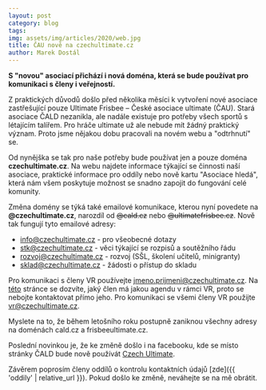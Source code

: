 ```yaml
---
layout: post
category: blog
tags:
img: assets/img/articles/2020/web.jpg
title: ČAU nově na czechultimate.cz
author: Marek Dostál
---
```


**S "novou" asociací přichází i nová doména, která se bude používat pro komunikaci s členy i veřejností.**

Z praktických důvodů došlo před několika měsíci k vytvoření nové asociace zastřešující pouze Ultimate Frisbee – České asociace ultimate (ČAU). Stará asociace ČALD nezanikla, ale nadále existuje pro potřeby všech sportů s létajícím talířem. Pro hráče ultimate už ale nebude mít žádný praktický význam. Proto jsme nějakou dobu pracovali na novém webu a "odtrhnutí" se.

Od nynějška se tak pro naše potřeby bude používat jen a pouze doména **czechultimate.cz**. Na webu najdete informace týkající se činnosti naší asociace, praktické informace pro oddíly nebo nově kartu "Asociace hledá", která nám všem poskytuje možnost se snadno zapojit do fungování celé komunity.

Změna domény se týká také emailové komunikace, kterou nyní povedete na **@czechultimate.cz**, narozdíl od ~~@cald.cz~~ nebo ~~@ultimatefrisbee.cz~~. Nově tak fungují tyto emailové adresy:

- info@czechultimate.cz - pro všeobecné dotazy
- stk@czechultimate.cz - věci týkající se rozpisů a soutěžního řádu
- rozvoj@czechultimate.cz - rozvoj (SŠL, školení učitelů, minigranty)
- sklad@czechultimate.cz - žádosti o přístup do skladu

Pro komunikaci s členy VR používejte jmeno.prijmeni@czechultimate.cz. Na [této](/vr) stránce se dozvíte, jaký člen má jakou agendu v rámci VR, proto se nebojte kontaktovat přímo jeho. Pro komunikaci se všemi členy VR použijte vr@czechultimate.cz.

Myslete na to, že během letošního roku postupně zaniknou všechny adresy na doménách cald.cz a frisbeeultimate.cz.

Poslední novinkou je, že ke změně došlo i na facebooku, kde se místo stránky ČALD bude nově používát [Czech Ultimate](https://www.facebook.com/czechultimate/).

Závěrem poprosím členy oddílů o kontrolu kontaktních údajů [zde]({{ 'oddily' | relative_url }}). Pokud došlo ke změně, neváhejte se na mě obrátit. 

